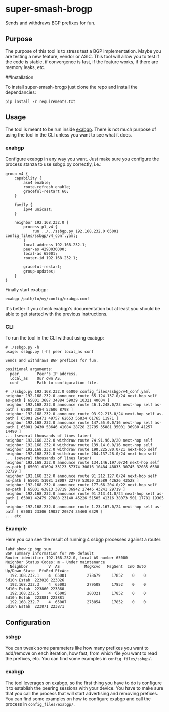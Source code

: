 # super-smash-brogp

Sends and withdraws BGP prefixes for fun.

## Purpose

The purpose of this tool is to stress test a BGP implementation. Maybe you are testing a new feature, vendor or ASIC. This tool will allow you to test if the code is stable, if convergence is fast, if the feature works, if there are memory leaks, etc.

##Installation

To install super-smash-brogp just clone the repo and install the dependancies:

    pip install -r requirements.txt

## Usage

The tool is meant to be run inside [exabgp](https://github.com/Exa-Networks/exabgp). There is not much purpose of using the tool in the CLI unless you want to see what it does.

### exabgp

Configure exabgp in any way you want. Just make sure you configure the process stanza to use ssbgp.py correctly, i.e.:

    group v4 {
        capability {
            asn4 enable;
            route-refresh enable;
            graceful-restart 60;
        }

        family {
            ipv4 unicast;
        }

        neighbor 192.168.232.0 {
            process p1_v4 {
                run ../../ssbgp.py 192.168.232.0 65001 config_files/ssbgp/v4_conf.yaml;
            }
            local-address 192.168.232.1;
            peer-as 4290030000;
            local-as 65001;
            router-id 192.168.232.1;

            graceful-restart;
            group-updates;
        }
    }

Finally start exabgp:

    exabgp /path/to/my/config/exabgp.conf

It's better if you check exabgp's documentation but at least you should be able to get started with the previous instructions.

### CLI

To run the tool in the CLI without using exabgp:

    # ./ssbgp.py -h
    usage: ssbgp.py [-h] peer local_as conf

    Sends and withdraws BGP prefixes for fun.

    positional arguments:
      peer        Peer's IP address.
      local_as    Our own AS.
      conf        Path to configuration file.

    # ./ssbgp.py 192.168.232.0 65000 config_files/ssbgp/v4_conf.yaml
    neighbor 192.168.232.0 announce route 65.124.137.0/24 next-hop self as-path [ 65001 3687 34884 59039 10321 40604 ]
    neighbor 192.168.232.0 announce route 46.1.248.0/23 next-hop self as-path [ 65001 3384 53606 8798 ]
    neighbor 192.168.232.0 announce route 93.92.213.0/24 next-hop self as-path [ 65001 26471 49757 62653 56834 61765 11971 ]
    neighbor 192.168.232.0 announce route 147.55.0.0/16 next-hop self as-path [ 65001 9430 58646 41084 28728 22795 35881 35001 36980 41257 14490 ]
    ... (several thousands of lines later)
    neighbor 192.168.232.0 withdraw route 74.91.96.0/20 next-hop self
    neighbor 192.168.232.0 withdraw route 139.14.0.0/16 next-hop self
    neighbor 192.168.232.0 withdraw route 190.225.80.0/21 next-hop self
    neighbor 192.168.232.0 withdraw route 204.137.28.0/24 next-hop self
    ... (several thousands of lines later)
    neighbor 192.168.232.0 announce route 134.146.197.0/24 next-hop self as-path [ 65001 61694 33123 57374 30016 10484 48033 30745 32085 6588 32729 ]
    neighbor 192.168.232.0 announce route 91.212.127.0/24 next-hop self as-path [ 65001 51081 38087 22779 53030 32589 42626 43528 ]
    neighbor 192.168.232.0 announce route 177.66.204.0/22 next-hop self as-path [ 65001 63813 38719 36942 27446 43241 29719 ]
    neighbor 192.168.232.0 announce route 91.213.41.0/24 next-hop self as-path [ 65001 42479 27888 23140 45226 51505 41316 38073 501 17781 19305 ]
    neighbor 192.168.232.0 announce route 1.23.167.0/24 next-hop self as-path [ 65001 23306 19037 20574 35460 6329 ]
    ... etc

### Example

Here you can see the result of running 4 ssbgp processes against a router:

    lab# show ip bgp sum
    BGP summary information for VRF default
    Router identifier 192.168.232.0, local AS number 65000
    Neighbor Status Codes: m - Under maintenance
      Neighbor         V  AS           MsgRcvd   MsgSent  InQ OutQ  Up/Down State  PfxRcd PfxAcc
      192.168.232.1    4  65001         278679     17852    0    0    5d10h Estab  223826 223826
      192.168.232.3    4  65003         279508     17852    0    0    5d10h Estab  223860 223860
      192.168.232.5    4  65005         280321     17852    0    0    5d10h Estab  223881 223881
      192.168.232.7    4  65007         273854     17852    0    0    5d10h Estab  223871 223871

## Configuration

### ssbgp

You can tweak some parameters like how many prefixes you want to add/remove on each iteration, how fast, from which file you want to read the prefixes, etc. You can find some examples in `config_files/ssbgp/`.

### exabgp

The tool leverages on exabgp, so the first thing you have to do is configure it to establish the peering sessions with your device. You have to make sure that you call the process that will start advertising and removing prefixes. You can find some examples on how to configure exabgp and call the process in `config_files/exabgp/`.
